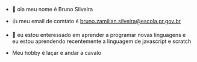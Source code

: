 - 👋 ola meu nome é Bruno Silveira 
- :+1: meu email de comtato é bruno.zamilian.silveira@escola.pr.gov.br
-  👀 eu estou enteressado em aprender a programar novas linguagens e eu estou aprendendo recentemente a linguagem de javascript e scratch

- Meu hobby é laçar e andar a cavalo 
